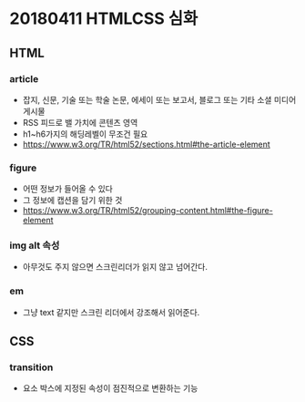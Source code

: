 # 20180411 HTMLCSS 심화

## HTML

### article

* 잡지, 신문, 기술 또는 학술 논문, 에세이 또는 보고서, 블로그 또는 기타 소셜 미디어 게시물
* RSS 피드로 밸 가치에 콘텐츠 영역
* h1~h6가지의 해딩레벨이 무조건 필요
* <https://www.w3.org/TR/html52/sections.html#the-article-element>

### figure

* 어떤 정보가 들어올 수 있다
* 그 정보에 캡션을 담기 위한 것
* <https://www.w3.org/TR/html52/grouping-content.html#the-figure-element>

### img alt 속성

* 아무것도 주지 않으면 스크린리더가 읽지 않고 넘어간다.

### em

* 그냥 text 같지만 스크린 리더에서 강조해서 읽어준다.



## CSS

### transition

*  요소 박스에 지정된 속성이 점진적으로 변환하는 기능

